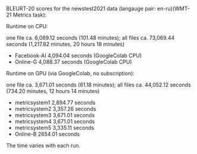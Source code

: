 BLEURT-20 scores for the newstest2021 data (langauge pair: en-ru)(WMT-21 Metrics task):

Runtime on CPU:

one file ca. 6,089.12 seconds (101.48 minutes); all files ca. 73,069.44 seconds (1,217.82 minutes, 20 hours 18 minutes)

- Facebook-AI 4,094.04 seconds (GoogleColab CPU)
- Online-G 4,088.37 seconds (GoogleColab CPU)

Runtime on GPU (via GoogleColab, no subscription):

one file ca. 3,671.01 seconds (61.18 minutes); all files ca. 44,052.12 seconds (734.20 minutes, 12 hours 14 minutes) 

- metricsystem1 2,894.77 seconds
- metricsystem2 3,357.26 seconds
- metricsystem3 3,671.01 seconds
- metricsystem4 3,671.01 seconds
- metricsystem5 3,335.11 seconds
- Online-B 2654.01 seconds

The time varies with each run.
